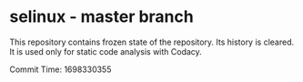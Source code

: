 # selinux - master branch

This repository contains frozen state of the repository.
Its history is cleared. It is used only for static code
analysis with Codacy.

Commit Time: 1698330355